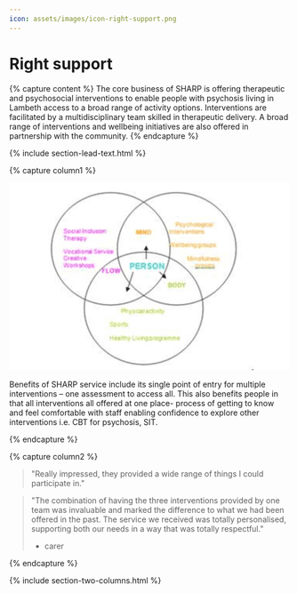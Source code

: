 ```yaml
---
icon: assets/images/icon-right-support.png
---
```


# Right support

{% capture content %}
The core business of SHARP is offering therapeutic and psychosocial interventions to enable people 
with psychosis living in Lambeth access to a broad range of activity options. 
Interventions are facilitated by a multidisciplinary team skilled in therapeutic delivery. 
A broad range of interventions and wellbeing initiatives are also offered in partnership with the community.
{% endcapture %}

{% include section-lead-text.html %}




{% capture column1 %}

![Mind, Body, Flow](assets/images/mind-body-flow.gif "Mind, Body, Flow")

Benefits of SHARP service include its single point of entry for multiple interventions – one assessment 
to access all. This also benefits people in that all interventions all offered at one place- process 
of getting to know and feel comfortable with staff enabling confidence to explore other interventions i.e. 
CBT for psychosis, SIT.

{% endcapture %}	



{% capture column2 %}

> "Really impressed, they provided a wide range of things I could participate in."

> "The combination of having the three interventions provided by one team was invaluable 
> and marked the difference to what we had been offered in the past. The service we received 
> was totally personalised, supporting both our needs in a way that was totally respectful." 
> - carer

{% endcapture %}

{% include section-two-columns.html %}
